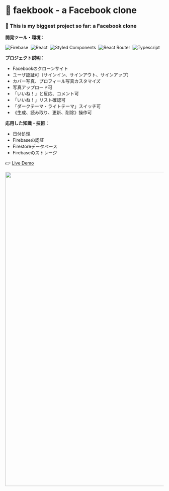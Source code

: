 # 🌱 faekbook - a Facebook clone

### 🤩 This is my biggest project so far: a Facebook clone

**開発ツール・環境：**

![Firebase](https://img.shields.io/badge/-Firebase-05122A?style=flat&logo=firebase)&nbsp;
![React](https://img.shields.io/badge/-React-05122A?style=flat&logo=react)&nbsp;
![Styled Components](https://img.shields.io/badge/-Styled%20Components-05122A?style=flat&logo=styled-components)&nbsp;
![React Router](https://img.shields.io/badge/-React%20Router-05122A?style=flat&logo=react-router)&nbsp;
![Typescript](https://img.shields.io/badge/-Typescript-05122A?style=flat&logo=typescript)&nbsp;

**プロジェクト説明：**
- Facebookのクローンサイト
- ユーザ認証可（サインイン、サインアウト、サインアップ）
- カバー写真、プロフィール写真カスタマイズ
- 写真アップロード可
- 「いいね！」と反応、コメント可
- 「いいね！」リスト確認可
- 「ダークテーマ・ライトテーマ」スイッチ可
- 《生成、読み取り、更新、削除》操作可
 
**応用した知識・技術：**
- 日付処理
- Firebaseの認証
- Firestoreデータベース
- Firebaseのストレージ

👉 [Live Demo](https://thanh-luan-nguyen.github.io/faekbook/)

<img src="https://github.com/thanh-luan-nguyen/thanh-luan-nguyen/blob/main/project_preview_gifs/theOdinProject/faekbook.gif" width=1000/>
